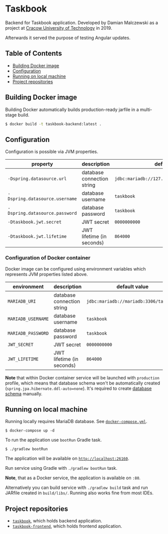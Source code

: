 # Taskbook

Backend for Taskbook application. Developed by Damian Malczewski as a project at
[Cracow University of Technology][pk.edu.pl] in 2019.

Afterwards it served the purpose of testing Angular updates.

## Table of Contents

* [Building Docker image](#building-docker-image)
* [Configuration](#configuration)
* [Running on local machine](#running-on-local-machine)
* [Project repositories](#project-repositories)

## Building Docker image

Building Docker automatically builds production-ready jarfile in a multi-stage build.

```bash
$ docker build -t taskbook-backend:latest .
```

## Configuration

Configuration is possible via JVM properties.

| property                       | description                | default                                  |
|--------------------------------|----------------------------|------------------------------------------|
| `-Dspring.datasource.url`      | database connection string | `jdbc:mariadb://127.0.0.1:3306/taskbook` |
| `-Dspring.datasource.username` | database username          | `taskbook`                               |
| `-Dspring.datasource.password` | database password          | `taskbook`                               |
| `-Dtaskbook.jwt.secret`        | JWT secret                 | `0000000000`                             |
| `-Dtaskbook.jwt.lifetime`      | JWT lifetime (in seconds)  | `864000`                                 |

### Configuration of Docker container

Docker image can be configured using environment variables which represents JVM properties listed
above.

| environment        | description                | default value                          |
|--------------------|----------------------------|----------------------------------------|
| `MARIADB_URI`      | database connection string | `jdbc:mariadb://mariadb:3306/taskbook` |
| `MARIADB_USERNAME` | database username          | `taskbook`                             |
| `MARIADB_PASSWORD` | database password          | `taskbook`                             |
| `JWT_SECRET`       | JWT secret                 | `0000000000`                           |
| `JWT_LIFETIME`     | JWT lifetime (in seconds)  | `864000`                               |

**Note** that within Docker container service will be launched with `production` profile, which
means that database schema won't be automatically created (`spring.jpa.hibernate.ddl-auto=none`).
It's required to create [database schema](./operations/deployment/database.schema.sql) manually.

## Running on local machine

Running locally requires MariaDB database. See [`docker-compose.yml`](./docker-compose.yml).

```shell
$ docker-compose up -d
```

To run the application use `bootRun` Gradle task.

```shell
$ ./gradlew bootRun
```

The application will be available on [`http://localhost:26160`](http://localhost:26160).

Run service using Gradle with `./gradlew bootRun` task.

**Note**, that as a Docker service, the application is available on `:80`.

Alternatively you can build service with `./gradlew build` task and run JARfile created
in `build/libs/`. Running also works fine from most IDEs.

## Project repositories

* [`taskbook`][taskbook], which holds backend application.
* [`taskbook-frontend`][taskbook-frontend], which holds frontend application.

[pk.edu.pl]: https://pk.edu.pl

[taskbook]: https://github.com/malczuuu/taskbook

[taskbook-frontend]: https://github.com/malczuuu/taskbook-frontend
